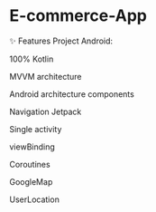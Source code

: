 # E-commerce-App

✨ Features Project Android:


 100% Kotlin
 
 MVVM architecture
 
 Android architecture components
 
 Navigation Jetpack
 
 Single activity
 
 viewBinding
 
 Coroutines
 
 GoogleMap
 
 UserLocation

